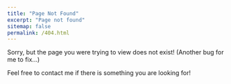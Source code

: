 ```yaml
---
title: "Page Not Found"
excerpt: "Page not found"
sitemap: false
permalink: /404.html
---
```


Sorry, but the page you were trying to view does not exist! (Another bug for me to fix...)

Feel free to contact me if there is something you are looking for!
